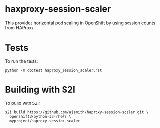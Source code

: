 # haxproxy-session-scaler

This provides horizontal pod scaling in OpenShift by using session counts from
HAProxy.

# Tests

To run the tests:

```.shell
python -m doctest haproxy_session_scaler.rst
```

# Building with S2I

To build with S2I:

```.shell
s2i build https://github.com/ajsmith/haproxy-session-scaler.git \
  openshift3/python-33-rhel7 \
  myproject/haproxy-session-scaler
```
